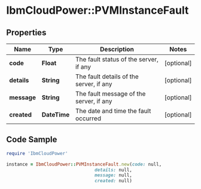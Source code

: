 # IbmCloudPower::PVMInstanceFault

## Properties

Name | Type | Description | Notes
------------ | ------------- | ------------- | -------------
**code** | **Float** | The fault status of the server, if any | [optional] 
**details** | **String** | The fault details of the server, if any | [optional] 
**message** | **String** | The fault message of the server, if any | [optional] 
**created** | **DateTime** | The date and time the fault occurred | [optional] 

## Code Sample

```ruby
require 'IbmCloudPower'

instance = IbmCloudPower::PVMInstanceFault.new(code: null,
                                 details: null,
                                 message: null,
                                 created: null)
```


